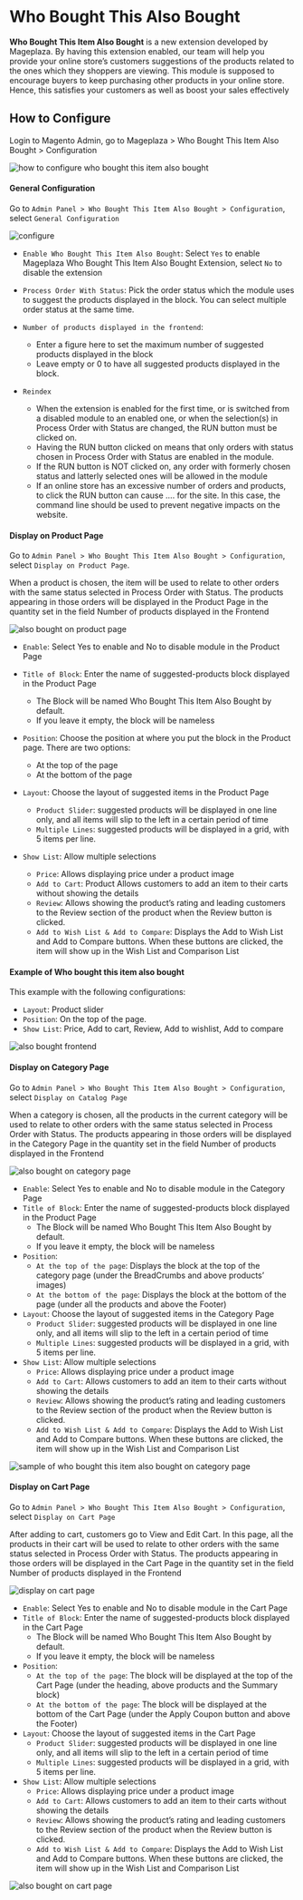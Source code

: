 # Who Bought This Also Bought

**Who Bought This Item Also Bought** is a new extension developed by Mageplaza. By having this extension enabled, our team will help you provide your online store’s customers suggestions of the products related to the ones which they shoppers are viewing. This module is supposed to encourage buyers to keep purchasing other products in your online store. Hence, this satisfies your customers as well as boost your sales effectively


## How to Configure

Login to Magento Admin, go to Mageplaza > Who Bought This Item Also Bought > Configuration

![how to configure who bought this item also bought](https://i.imgur.com/ZkRdIen.png)

#### General Configuration

Go to `Admin Panel > Who Bought This Item Also Bought > Configuration`, select `General Configuration`

![configure](https://i.imgur.com/u4t58bE.png)

- `Enable Who Bought This Item Also Bought`: Select `Yes` to enable Mageplaza Who Bought This Item Also Bought Extension, select `No` to disable the extension
- `Process Order With Status`: Pick the order status which the module uses to suggest the products displayed in the block. You can select multiple order status at the same time.
- `Number of products displayed in the frontend`:
	- Enter a figure here to set the maximum number of suggested products displayed in the block
	- Leave empty or 0 to have all suggested products displayed in the block.

- `Reindex`
	- When the extension is enabled for the first time, or is switched from a disabled module to an enabled one, or when the selection(s) in Process Order with Status are changed, the RUN button must be clicked on.
	- Having the RUN button clicked on means that only orders with status chosen in Process Order with Status are enabled in the module.
	- If the RUN button is NOT clicked on, any order with formerly chosen status and latterly selected ones will be allowed in the module
	- If an online store has an excessive number of orders and products, to click the RUN button can cause …. for the site. In this case, the command line should be used to prevent negative impacts on the website.

#### Display on Product Page

Go to `Admin Panel > Who Bought This Item Also Bought > Configuration`, select `Display on Product Page`.

When a product is chosen, the item will be used to relate to other orders with the same status selected in Process Order with Status. The products appearing in those orders will be displayed in the Product Page in the quantity set in the field Number of products displayed in the Frontend 

![also bought on product page](https://i.imgur.com/Gd6soIY.png)

- `Enable`: Select Yes to enable and No to disable module in the Product Page
- `Title of Block`: Enter the name of suggested-products block displayed in the Product Page
	- The Block will be named Who Bought This Item Also Bought by default.
	- If you leave it empty, the block will be nameless
- `Position`: Choose the position at where you put the block in the Product page. There are two options:
	- At the top of the page
	- At the bottom of the page
- `Layout`: Choose the layout of suggested items in the Product Page
	- `Product Slider`: suggested products will be displayed in one line only, and all items will slip to the left in a certain period of time
	- `Multiple Lines`: suggested products will be displayed in a grid, with 5 items per line.

- `Show List`: Allow multiple selections
	- `Price`: Allows displaying price under a product image
	- `Add to Cart`: Product Allows customers to add an item to their carts without showing the details
	- `Review`: Allows showing the product’s rating and leading customers to the Review section of the product when the Review button is clicked.
	- `Add to Wish List & Add to Compare`: Displays the Add to Wish List and  Add to Compare buttons. When these buttons are clicked, the item will show up in the Wish List and Comparison List

#### Example of Who bought this item also bought

This example with the following configurations:

- `Layout`: Product slider
- `Position`: On the top of the page.
- `Show List`: Price, Add to cart, Review, Add to wishlist, Add to compare

![also bought frontend](https://i.imgur.com/JvR81o7.png)


#### Display on Category Page

Go to `Admin Panel > Who Bought This Item Also Bought > Configuration`, select `Display on Catalog Page`

When a category is chosen, all the products in the current category will be used to relate to other orders with the same status selected in Process Order with Status. The products appearing in those orders will be displayed in the Category Page in the quantity set in the field Number of products displayed in the Frontend 

![also bought on category page](https://i.imgur.com/4tdjW5y.png)


- `Enable`: Select Yes to enable and No to disable module in the Category Page
- `Title of Block`: Enter the name of suggested-products block displayed in the Product Page
	- The Block will be named Who Bought This Item Also Bought by default.
	- If you leave it empty, the block will be nameless
- `Position`:
	- `At the top of the page`: Displays the block at the top of the category page (under the BreadCrumbs and above products’ images)
	- `At the bottom of the page`: Displays the block at the bottom of the page (under all the products and above the Footer)
- `Layout`: Choose the layout of suggested items in the Category Page
	- `Product Slider`: suggested products will be displayed in one line only, and all items will slip to the left in a certain period of time
	- `Multiple Lines`: suggested products will be displayed in a grid, with 5 items per line.
- `Show List`: Allow multiple selections
	- `Price`: Allows displaying price under a product image
	- `Add to Cart`: Allows customers to add an item to their carts without showing the details
	- `Review`: Allows showing the product’s rating and leading customers to the Review section of the product when the Review button is clicked.
	- `Add to Wish List & Add to Compare`: Displays the Add to Wish List and  Add to Compare buttons. When these buttons are clicked, the item will show up in the Wish List and Comparison List

![sample of who bought this item also bought on category page](https://i.imgur.com/QUrsuqP.png)

#### Display on Cart Page

Go to `Admin Panel > Who Bought This Item Also Bought > Configuration`, select `Display on Cart Page`

After adding to cart, customers go to View and Edit Cart. In this page, all the products in their cart will be used to relate to other orders with the same status selected in Process Order with Status. The products appearing in those orders will be displayed in the Cart Page in the quantity set in the field Number of products displayed in the Frontend


![display on cart page](https://i.imgur.com/l5ibZXL.png)


- `Enable`: Select Yes to enable and No to disable module in the Cart Page
- `Title of Block`: Enter the name of suggested-products block displayed in the Cart Page
	- The Block will be named Who Bought This Item Also Bought by default.
	- If you leave it empty, the block will be nameless 
- `Position`:
	- `At the top of the page`: The block will be displayed at the top of the Cart Page (under the heading, above products and the Summary block)
	- `At the bottom of the page`: The block will be displayed at the bottom of the Cart Page (under the Apply Coupon button and above the Footer)
- `Layout`: Choose the layout of suggested items in the Cart Page
	- `Product Slider`: suggested products will be displayed in one line only, and all items will slip to the left in a certain period of time
	- `Multiple Lines`: suggested products will be displayed in a grid, with 5 items per line.
- `Show List`: Allow multiple selections
	- `Price`: Allows displaying price under a product image
	- `Add to Cart`: Allows customers to add an item to their carts without showing the details
	- `Review`: Allows showing the product’s rating and leading customers to the Review section of the product when the Review button is clicked.
	- `Add to Wish List & Add to Compare`: Displays the Add to Wish List and  Add to Compare buttons. When these buttons are clicked, the item will show up in the Wish List and Comparison List


![also bought on cart page](https://i.imgur.com/bmIju5s.png)